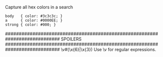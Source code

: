 Capture all hex colors in a search

```text
body   { color: #3c3c3c; }
a      { color: #0000EE; }
strong { color: #000; }
```















############################################################################
SPOILERS
############################################################################
\v#(\x{6}|\x{3})
Use \v for regular expressions.
